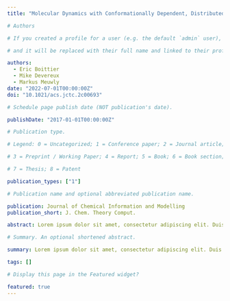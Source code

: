 ```yaml
---
title: "Molecular Dynamics with Conformationally Dependent, Distributed Charges"

# Authors

# If you created a profile for a user (e.g. the default `admin` user), write the username (folder name) here

# and it will be replaced with their full name and linked to their profile.

authors:
  - Eric Boittier
  - Mike Devereux
  - Markus Meuwly
date: "2022-07-01T00:00:00Z"
doi: "10.1021/acs.jctc.2c00693"

# Schedule page publish date (NOT publication's date).

publishDate: "2017-01-01T00:00:00Z"

# Publication type.

# Legend: 0 = Uncategorized; 1 = Conference paper; 2 = Journal article;

# 3 = Preprint / Working Paper; 4 = Report; 5 = Book; 6 = Book section;

# 7 = Thesis; 8 = Patent

publication_types: ["1"]

# Publication name and optional abbreviated publication name.

publication: Journal of Chemical Information and Modelling
publication_short: J. Chem. Theory Comput.

abstract: Lorem ipsum dolor sit amet, consectetur adipiscing elit. Duis posuere tellus ac convallis placerat. Proin tincidunt magna sed ex sollicitudin condimentum. Sed ac faucibus dolor, scelerisque sollicitudin nisi. Cras purus urna, suscipit quis sapien eu, pulvinar tempor diam. Quisque risus orci, mollis id ante sit amet, gravida egestas nisl. Sed ac tempus magna. Proin in dui enim. Donec condimentum, sem id dapibus fringilla, tellus enim condimentum arcu, nec volutpat est felis vel metus. Vestibulum sit amet erat at nulla eleifend gravida.

# Summary. An optional shortened abstract.

summary: Lorem ipsum dolor sit amet, consectetur adipiscing elit. Duis posuere tellus ac convallis placerat. Proin tincidunt magna sed ex sollicitudin condimentum.

tags: []

# Display this page in the Featured widget?

featured: true
---
```


